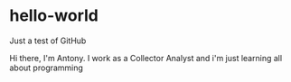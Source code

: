 # hello-world
Just a test of GitHub

Hi there, I'm Antony. I work as a Collector Analyst and i'm just learning all about programming
